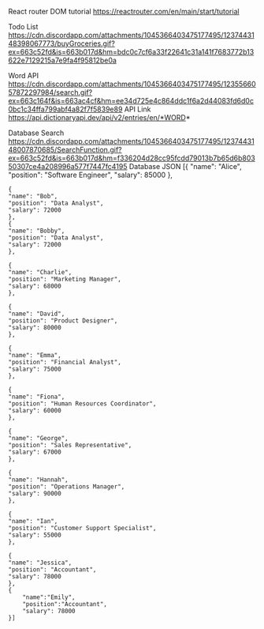 React router DOM tutorial
https://reactrouter.com/en/main/start/tutorial

Todo List
https://cdn.discordapp.com/attachments/1045366403475177495/1237443148398067773/buyGroceries.gif?ex=663c52fd&is=663b017d&hm=bdc0c7cf6a33f22641c31a141f7683772b13622e7129215a7e9fa4f95812be0a

Word API
https://cdn.discordapp.com/attachments/1045366403475177495/1235566057872297984/search.gif?ex=663c164f&is=663ac4cf&hm=ee34d725e4c864ddc1f6a2d44083fd6d0c0bc1c34ffa799abf4a82f7f5839e89
API Link
https://api.dictionaryapi.dev/api/v2/entries/en/*WORD*

Database Search
https://cdn.discordapp.com/attachments/1045366403475177495/1237443148007870685/SearchFunction.gif?ex=663c52fd&is=663b017d&hm=f336204d28cc95fcdd79013b7b65d6b80350307ce4a208996a577f7447fc4195
Database JSON
[{
    "name": "Alice",
    "position": "Software Engineer",
    "salary": 85000
    },
    
    {
    "name": "Bob",
    "position": "Data Analyst",
    "salary": 72000
    },
    {
    "name": "Bobby",
    "position": "Data Analyst",
    "salary": 72000
    },
    
    {
    "name": "Charlie",
    "position": "Marketing Manager",
    "salary": 68000
    },
    
    {
    "name": "David",
    "position": "Product Designer",
    "salary": 80000
    },
    
    {
    "name": "Emma",
    "position": "Financial Analyst",
    "salary": 75000
    },
    
    {
    "name": "Fiona",
    "position": "Human Resources Coordinator",
    "salary": 60000
    },
    
    {
    "name": "George",
    "position": "Sales Representative",
    "salary": 67000
    },
    
    {
    "name": "Hannah",
    "position": "Operations Manager",
    "salary": 90000
    },
    
    {
    "name": "Ian",
    "position": "Customer Support Specialist",
    "salary": 55000
    },
    
    {
    "name": "Jessica",
    "position": "Accountant",
    "salary": 78000
    },
    {
        "name":"Emily",
        "position":"Accountant",
        "salary": 78000
    }]